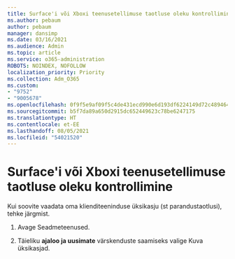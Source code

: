 ```yaml
---
title: Surface'i või Xboxi teenusetellimuse taotluse oleku kontrollimine
ms.author: pebaum
author: pebaum
manager: dansimp
ms.date: 03/16/2021
ms.audience: Admin
ms.topic: article
ms.service: o365-administration
ROBOTS: NOINDEX, NOFOLLOW
localization_priority: Priority
ms.collection: Adm_O365
ms.custom:
- "9752"
- "9005678"
ms.openlocfilehash: 0f9f5e9af09f5c4de431ecd990e6d193df6224149d72c48946425824ad60dd23
ms.sourcegitcommit: b5f7da89a650d2915dc652449623c78be6247175
ms.translationtype: HT
ms.contentlocale: et-EE
ms.lasthandoff: 08/05/2021
ms.locfileid: "54021520"
---
```

# <a name="check-the-status-of-a-service-order-request-for-surface-or-xbox"></a>Surface'i või Xboxi teenusetellimuse taotluse oleku kontrollimine

Kui soovite vaadata oma klienditeeninduse üksikasju (st parandustaotlusi), tehke järgmist.

1. Avage Seadmeteenused.

1. Täieliku **ajaloo ja uusimate** värskenduste saamiseks valige Kuva üksikasjad.

